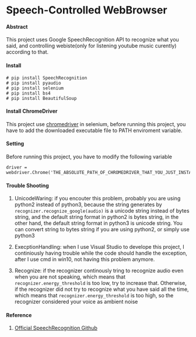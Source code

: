 # Speech-Controlled WebBrowser

#### Abstract
This project uses Google SpeechRecognition API to recognize what you said, and controlling webiste(only for listening youtube music curently) according to that.


#### Install
```
# pip install SpeechRecognition
# pip install pyaudio
# pip install selenium
# pip install bs4
# pip install BeautifulSoup
```

#### Install ChromeDriver
This project use [chromedriver](http://chromedriver.chromium.org/) in selenium, before running this project, you have to add the downloaded executable file to PATH enviroment variable.

#### Setting
Before running this project, you have to modify the following variable
```
driver = webdriver.Chrome('THE_ABSOLUTE_PATH_OF_CHROMEDRIVER_THAT_YOU_JUST_INSTALLED')
```

#### Trouble Shooting
1. UnicodeWaring: if you encouter this problem, probably you are using python2 instead of python3, because the string generates by ```recognizer.recognize_google(audio)``` is a unicode string instead of bytes string, and the default string format in python2 is bytes string, in the other hand, the default string format in python3 is unicode string. You can convert string to bytes string if you are using python2, or simply use python3 

2. ExecptionHandling: when I use Visual Studio to develope this project, I continiously having trouble while the code should handle the exception, after I use cmd in win10, not having this problem anymore. 

3.  Recognize: if the recognizer continously tring to recognize audio even when you are not speaking, which means that ```recognizer.energy_threshold``` is too low, try to increase that. Otherwise, if the recognizer did not try to recognize what you have said all the time, which means that ```recognizer.energy_threshold``` is too high, so the recognizer considered your voice as ambient noise 


#### Reference
1. [Official SpeechRecognition Github](https://github.com/Uberi/speech_recognition)

